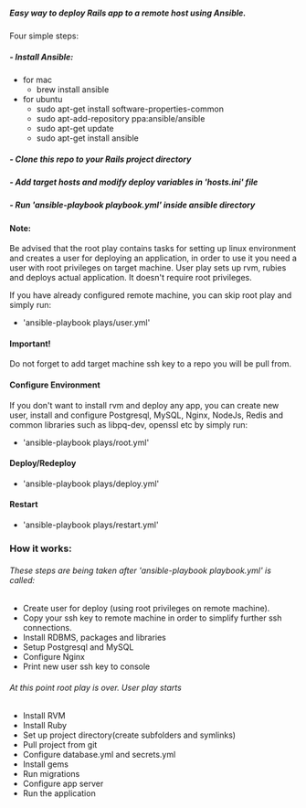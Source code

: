 ##### Easy way to deploy Rails app to a remote host using Ansible.

Four simple steps:

##### - Install Ansible:
  - for mac
    - brew install ansible
  - for ubuntu
    - sudo apt-get install software-properties-common
    - sudo apt-add-repository ppa:ansible/ansible
    - sudo apt-get update
    - sudo apt-get install ansible  
##### - Clone this repo to your Rails project directory  
##### - Add target hosts and modify deploy variables in 'hosts.ini' file  
##### - Run 'ansible-playbook playbook.yml' inside ansible directory  
  
#### Note:

Be advised that the root play contains tasks for setting up linux environment and creates a user for deploying an application, in order to use it you need a user with root privileges on target machine.
User play sets up rvm, rubies and deploys actual application. It doesn't require root privileges.

If you have already configured remote machine, you can skip root play and simply run:
- 'ansible-playbook plays/user.yml'

#### Important!

Do not forget to add target machine ssh key to a repo you will be pull from.

#### Configure Environment

If you don't want to install rvm and deploy any app, you can create new user, install and configure Postgresql, MySQL, Nginx, NodeJs, Redis and common libraries such as libpq-dev, openssl etc by simply run:
- 'ansible-playbook plays/root.yml'
#### Deploy/Redeploy
- 'ansible-playbook plays/deploy.yml'
#### Restart
- 'ansible-playbook plays/restart.yml'
### How it works:

###### These steps are being taken after 'ansible-playbook playbook.yml' is called:
- Create user for deploy (using root privileges on remote machine).
- Copy your ssh key to remote machine in order to simplify further ssh connections.
- Install RDBMS, packages and libraries
- Setup Postgresql and MySQL
- Configure Nginx
- Print new user ssh key to console
###### At this point root play is over. User play starts
- Install RVM
- Install Ruby
- Set up project directory(create subfolders and symlinks)
- Pull project from git
- Configure database.yml and secrets.yml
- Install gems
- Run migrations
- Configure app server
- Run the application